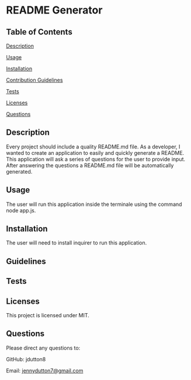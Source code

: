 # README Generator

## Table of Contents
 [Description](#description)

 [Usage](#usage)

 [Installation](#installation)

 [Contribution Guidelines](#guidelines)

 [Tests](#tests)

 [Licenses](#licenses)

 [Questions](#questions)

## Description
 Every project should include a quality README.md file. As a developer, I wanted to create an application to easily and quickly generate a README. This application will ask a series of questions for the user to provide input. After answering the questions a README.md file will be automatically generated.

## Usage
 The user will run this application inside the terminale using the command node app.js.

## Installation
 The user will need to install inquirer to run this application.

## Guidelines
 

## Tests
 

## Licenses
 This project is licensed under MIT.

## Questions
 Please direct any questions to:

 GitHub: jdutton8

 Email: jennydutton7@gmail.com